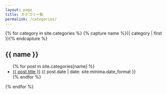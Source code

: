 ```yaml
---
layout: page
title: カテゴリ一覧
permalink: /categories/
---
```


{% for category in site.categories %}
  {% capture name %}{{ category | first }}{% endcapture %}
  <h2 id="{{ name }}">{{ name }}</h2>
  <ul>
  {% for post in site.categories[name] %}
    <li>
      <a href="{{ post.url | relative_url }}">{{ post.title }}</a>
      <span>{{ post.date | date: site.minima.date_format }}</span>
    </li>
  {% endfor %}
  </ul>
{% endfor %}
